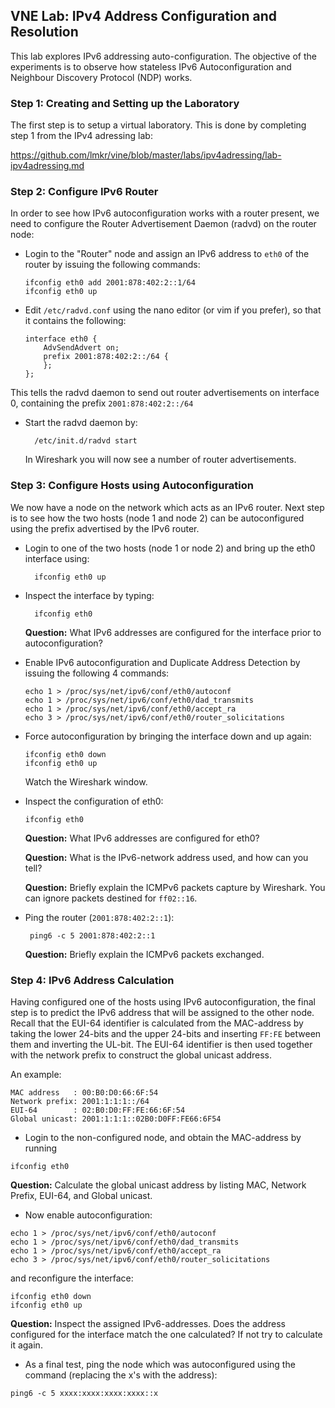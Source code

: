 ## VNE Lab: IPv4 Address Configuration and Resolution

This lab explores IPv6 addressing auto-configuration. The objective of the experiments is to observe how stateless IPv6 Autoconfiguration and Neighbour Discovery Protocol (NDP)
works.

### Step 1: Creating and Setting up the Laboratory

The first step is to setup a virtual laboratory. This is done by completing step 1 from the IPv4 adressing lab:

https://github.com/lmkr/vine/blob/master/labs/ipv4adressing/lab-ipv4adressing.md

### Step 2: Configure IPv6 Router

In order to see how IPv6 autoconfiguration works with a router present, we
need to configure the Router Advertisement Daemon (radvd) on the router node:

- Login to the "Router" node and assign an IPv6 address to `eth0` of the router by issuing the following commands:

    ```
    ifconfig eth0 add 2001:878:402:2::1/64
    ifconfig eth0 up
    ```

- Edit `/etc/radvd.conf` using the nano editor (or vim if you prefer), so that it contains the following:

    ```
    interface eth0 {
        AdvSendAdvert on;
        prefix 2001:878:402:2::/64 {
        };
    };
    ```

 This tells the radvd daemon to send out router advertisements on interface 0, containing the prefix `2001:878:402:2::/64`


- Start the radvd daemon by:

  ```  
    /etc/init.d/radvd start
  ```

  In Wireshark you will now see a number of router advertisements.


### Step 3: Configure Hosts using Autoconfiguration

We now have a node on the network which acts as an IPv6
router. Next step is to see how the two hosts (node 1 and node 2)
can be autoconfigured using the prefix advertised by the IPv6
router.

- Login to one of the two hosts (node 1 or node 2) and bring up the eth0 interface using:

  ```
    ifconfig eth0 up
  ```
- Inspect the interface by typing:

  ```
    ifconfig eth0
  ```

  **Question:** What IPv6 addresses are configured for the interface prior to autoconfiguration?

- Enable IPv6 autoconfiguration and Duplicate Address Detection by issuing the following 4 commands:

    ```
    echo 1 > /proc/sys/net/ipv6/conf/eth0/autoconf
    echo 1 > /proc/sys/net/ipv6/conf/eth0/dad_transmits
    echo 1 > /proc/sys/net/ipv6/conf/eth0/accept_ra
    echo 3 > /proc/sys/net/ipv6/conf/eth0/router_solicitations
    ```

- Force autoconfiguration by bringing the interface down and up again:
    ```
    ifconfig eth0 down
    ifconfig eth0 up
    ```
    Watch the Wireshark window.

- Inspect the configuration of eth0:

    ```
    ifconfig eth0
    ```

    **Question:** What IPv6 addresses are configured for eth0?

    **Question:** What is the IPv6-network address used, and how can you tell?

    **Question:** Briefly explain the ICMPv6 packets capture by Wireshark. You can ignore packets destined for `ff02::16`.
    </div>


- Ping the router (`2001:878:402:2::1`):

    ```
     ping6 -c 5 2001:878:402:2::1
    ```

    **Question:** Briefly explain the ICMPv6 packets exchanged.


### Step 4: IPv6 Address Calculation

Having configured one of the hosts using IPv6
autoconfiguration, the final step is to predict the IPv6 address
that will be assigned to the other node.  Recall that the EUI-64
identifier is calculated from the MAC-address by taking the lower
24-bits and the upper 24-bits and inserting `FF:FE` between them and inverting the UL-bit. The EUI-64 identifier is then used together with the network prefix to construct the global unicast
address.

An example:

```
MAC address   : 00:B0:D0:66:6F:54
Network prefix: 2001:1:1:1::/64
EUI-64        : 02:B0:D0:FF:FE:66:6F:54
Global unicast: 2001:1:1:1::02B0:D0FF:FE66:6F54
```

- Login to the non-configured node, and obtain the MAC-address by running

 ```
 ifconfig eth0
 ```

 **Question:** Calculate the global unicast address by listing MAC, Network Prefix, EUI-64, and Global unicast.


- Now enable autoconfiguration:

 ```
 echo 1 > /proc/sys/net/ipv6/conf/eth0/autoconf
 echo 1 > /proc/sys/net/ipv6/conf/eth0/dad_transmits
 echo 1 > /proc/sys/net/ipv6/conf/eth0/accept_ra
 echo 3 > /proc/sys/net/ipv6/conf/eth0/router_solicitations
 ```
  and reconfigure the interface:

  ```
  ifconfig eth0 down
  ifconfig eth0 up
  ```

 **Question:** Inspect the assigned IPv6-addresses. Does the address configured for the interface match the one calculated? If not try to calculate it again.

- As a final test, ping the node which was autoconfigured using the command (replacing the x's with the address):

 ```
 ping6 -c 5 xxxx:xxxx:xxxx:xxxx::x
 ```
